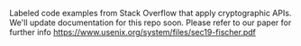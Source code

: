 Labeled code examples from Stack Overflow that apply cryptographic APIs. We'll update documentation for this repo soon. Please refer to our paper for further info https://www.usenix.org/system/files/sec19-fischer.pdf
